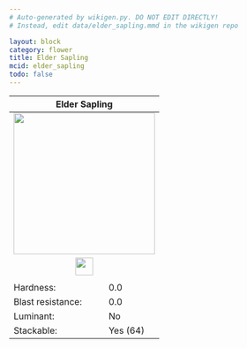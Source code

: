 ```yaml
---
# Auto-generated by wikigen.py. DO NOT EDIT DIRECTLY!
# Instead, edit data/elder_sapling.mmd in the wikigen repo

layout: block
category: flower
title: Elder Sapling
mcid: elder_sapling
todo: false
---
```


<table class="block-info"><thead><tr>
<th colspan=2>Elder Sapling</th>
</tr></thead><tbody><tr>
<tr><td colspan=2 style="text-align:center"><img src="/allotment/img/textures/allotment/elder_sapling.png" width="256" height="256" alt="" class="preview-icon"></td></tr>
<tr><td colspan=2 style="text-align:center"><img src="/allotment/img/inventory_textures/allotment/elder_sapling.png" width="32" height="32" alt="" class="inventory-icon"></td></tr>
<tr><td colspan=2 style="text-align:center"><span class="tool-info tool-none tool-level-0" title="Does not require or break faster with any tool"></span></td></tr>
<tr><td>Hardness:</td><td>0.0</td></tr>
<tr><td>Blast resistance:</td><td>0.0</td></tr>
<tr><td>Luminant:</td><td>No</td></tr>
<tr><td>Stackable:</td><td>Yes (64)</td></tr>
</tr></tbody></table>

